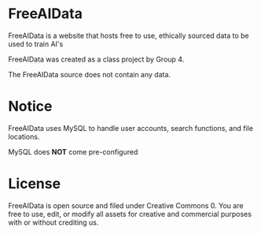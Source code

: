 # FreeAIData
FreeAIData is a website that hosts free to use, ethically sourced data to be used to train AI's

FreeAIData was created as a class project by Group 4.

The FreeAIData source does not contain any data. 

# Notice
FreeAIData uses MySQL to handle user accounts, search functions, and file locations. 

MySQL does **NOT** come pre-configured

# License
FreeAIData is open source and filed under Creative Commons 0.
You are free to use, edit, or modify all assets for creative and commercial purposes with or without crediting us.
